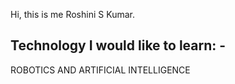 
Hi, this is me Roshini S Kumar.
<snippet>
  <content>
## Technology I would like to learn: -
ROBOTICS AND ARTIFICIAL INTELLIGENCE
</content>
  <tabTrigger></tabTrigger>
</snippet>
